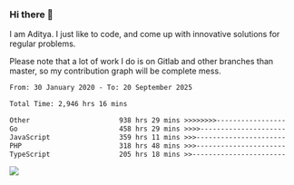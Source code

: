 ### Hi there 👋

I am Aditya. I just like to code, and come up with innovative solutions for regular problems.

Please note that a lot of work I do is on Gitlab and other branches than master, so my contribution graph will be complete mess.

<!--START_SECTION:waka-->

```txt
From: 30 January 2020 - To: 20 September 2025

Total Time: 2,946 hrs 16 mins

Other                      938 hrs 29 mins >>>>>>>>-----------------   31.85 %
Go                         458 hrs 29 mins >>>>---------------------   15.56 %
JavaScript                 359 hrs 11 mins >>>----------------------   12.19 %
PHP                        318 hrs 48 mins >>>----------------------   10.82 %
TypeScript                 205 hrs 18 mins >>-----------------------   06.97 %
```

<!--END_SECTION:waka-->

![](https://komarev.com/ghpvc/?username=BrainBuzzer)
